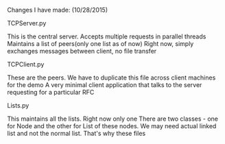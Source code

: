 

Changes I have made: (10/28/2015)

TCPServer.py 

This is the central server.
Accepts multiple requests in parallel threads
Maintains a list of peers(only one list as of now)
Right now, simply exchanges messages between client, no file transfer

TCPClient.py

These are the peers. We have to duplicate this file across client machines for the demo
A very minimal client application that talks to the server requesting for a particular RFC

Lists.py

This maintains all the lists. Right now only one
There are two classes - one for Node and the other for List of these nodes. 
We may need actual linked list and not the normal list. That's why these files
